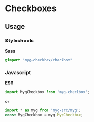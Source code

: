 # Checkboxes

## Usage

### Stylesheets

**Sass**

```sass
@import "myg-checkbox/checkbox"
```

### Javascript

**ES6**

```js
import MygCheckbox from 'myg-checkbox';
```

or

```js
import * as myg from 'myg-src/myg';
const MygCheckbox = myg.MygCheckbox;
```
